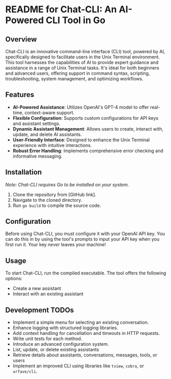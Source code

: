 # README for Chat-CLI: An AI-Powered CLI Tool in Go

## Overview

Chat-CLI is an innovative command-line interface (CLI) tool, powered by AI, specifically designed to facilitate users in the Unix Terminal environment. This tool harnesses the capabilities of AI to provide expert guidance and assistance in a range of Unix Terminal tasks. It's ideal for both beginners and advanced users, offering support in command syntax, scripting, troubleshooting, system management, and optimizing workflows.

## Features

- **AI-Powered Assistance**: Utilizes OpenAI's GPT-4 model to offer real-time, context-aware support.
- **Flexible Configuration**: Supports custom configurations for API keys and assistant settings.
- **Dynamic Assistant Management**: Allows users to create, interact with, update, and delete AI assistants.
- **User-Friendly Interface**: Designed to enhance the Unix Terminal experience with intuitive interactions.
- **Robust Error Handling**: Implements comprehensive error checking and informative messaging.

## Installation

_Note: Chat-CLI requires Go to be installed on your system._

1. Clone the repository from [GitHub link].
2. Navigate to the cloned directory.
3. Run `go build` to compile the source code.

## Configuration

Before using Chat-CLI, you must configure it with your OpenAI API key. You can do this in by using the tool's prompts to input your API key when you first run it. Your key _never_ leaves your machine!

## Usage

To start Chat-CLI, run the compiled executable. The tool offers the following options:

- Create a new assistant
- Interact with an existing assistant

## Development TODOs

- Implement a simple menu for selecting an existing conversation.
- Enhance logging with structured logging libraries.
- Add context handling for cancellation and timeouts in HTTP requests.
- Write unit tests for each method.
- Introduce an advanced configuration system.
- List, update, or delete existing assistants
- Retrieve details about assistants, conversations, messages, tools, or users
- Implement an improved CLI using libraries like `tview`, `cobra`, or `urfave/cli`.
